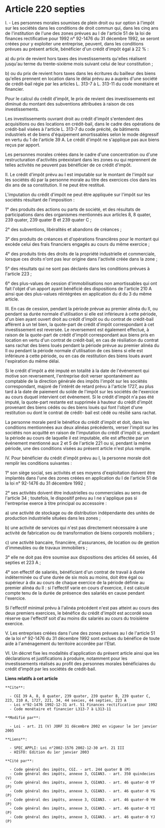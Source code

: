 # Article 220 septies

I. - Les personnes morales soumises de plein droit ou sur option à l'impôt sur les sociétés dans les conditions de droit
commun qui, dans les cinq ans de l'institution de l'une des zones prévues au I de l'article 51 de la loi de finances
rectificative pour 1992 n° 92-1476 du 31 décembre 1992, se seront créées pour y exploiter une entreprise, peuvent, dans les
conditions prévues au présent article, bénéficier d'un crédit d'impôt égal à 22 % :

a) du prix de revient hors taxes des investissements qu'elles réalisent jusqu'au terme du trente-sixième mois suivant celui
de leur constitution ;

b) ou du prix de revient hors taxes dans les écritures du bailleur des biens qu'elles prennent en location dans le délai
prévu au a auprès d'une société de crédit-bail régie par les articles L. 313-7 à L. 313-11 du code monétaire et financier.

Pour le calcul du crédit d'impôt, le prix de revient des investissements est diminué du montant des subventions attribuées à
raison de ces investissements.

Les investissements ouvrant droit au crédit d'impôt s'entendent des acquisitions ou des locations en crédit-bail, dans le
cadre des opérations de crédit-bail visées à l'article L. 313-7 du code précité, de bâtiments industriels et de biens
d'équipement amortissables selon le mode dégressif en vertu du 1 de l'article 39 A. Le crédit d'impôt ne s'applique pas aux
biens reçus par apport.

Les personnes morales créées dans le cadre d'une concentration ou d'une restructuration d'activités préexistant dans les
zones ou qui reprennent de telles activités ne peuvent pas bénéficier de ce crédit d'impôt.

II. Le crédit d'impôt prévu au I est imputable sur le montant de l'impôt sur les sociétés dû par la personne morale au titre
des exercices clos dans les dix ans de sa constitution. Il ne peut être restitué.

L'imputation du crédit d'impôt ne peut être appliquée sur l'impôt sur les sociétés résultant de l'imposition :

1° des produits des actions ou parts de société, et des résultats de participations dans des organismes mentionnés aux
articles 8, 8 quater, 239 quater, 239 quater B et 239 quater C ;

2° des subventions, libéralités et abandons de créances ;

3° des produits de créances et d'opérations financières pour le montant qui excède celui des frais financiers engagés au
cours du même exercice ;

4° des produits tirés des droits de la propriété industrielle et commerciale, lorsque ces droits n'ont pas leur origine dans
l'activité créée dans la zone ;

5° des résultats qui ne sont pas déclarés dans les conditions prévues à l'article 223 ;

6° des plus-values de cession d'immobilisations non amortissables qui ont fait l'objet d'un apport ayant bénéficié des
dispositions de l'article 210 A ainsi que des plus-values réintégrées en application du d du 3 du même article.

III. En cas de cession, pendant la période prévue au premier alinéa du II, ou pendant sa durée normale d'utilisation si elle
est inférieure à cette période, d'un bien ayant ouvert droit au crédit d'impôt ou du contrat de crédit-bail afférent à un tel
bien, la quote-part de crédit d'impôt correspondant à cet investissement est reversée. Le reversement est également effectué,
à raison de la quote-part de crédit d'impôt correspondant aux biens pris en location en vertu d'un contrat de crédit-bail, en
cas de résiliation du contrat sans rachat des biens loués pendant la période prévue au premier alinéa du II ou pendant la
période normale d'utilisation de ces biens si elle est inférieure à cette période, ou en cas de restitution des biens loués
avant l'expiration du même délai.

Si le crédit d'impôt a été imputé en totalité à la date de l'événement qui motive son reversement, l'entreprise doit verser
spontanément au comptable de la direction générale des impôts l'impôt sur les sociétés correspondant, majoré de l'intérêt de
retard prévu à l'article 1727, au plus tard à la date de paiement du solde de l'impôt sur les sociétés de l'exercice au cours
duquel intervient cet événement. Si le crédit d'impôt n'a pas été imputé, la quote-part restante est supprimée à hauteur du
crédit d'impôt provenant des biens cédés ou des biens loués qui font l'objet d'une restitution ou dont le contrat de crédit-
bail est cédé ou résilié sans rachat.

La personne morale perd le bénéfice du crédit d'impôt et doit, dans les conditions mentionnées aux deux alinéas précédents,
verser l'impôt sur les sociétés non acquitté en raison de l'imputation du crédit d'impôt si, pendant la période au cours de
laquelle il est imputable, elle est affectée par un événement mentionné aux 2 et 5 de l'article 221 ou si, pendant la même
période, une des conditions visées au présent article n'est plus remplie.

IV. Pour bénéficier du crédit d'impôt prévu au I, la personne morale doit remplir les conditions suivantes :

1° son siège social, ses activités et ses moyens d'exploitation doivent être implantés dans l'une des zones créées en
application du I de l'article 51 de la loi n° 92-1476 du 31 décembre 1992 ;

2° ses activités doivent être industrielles ou commerciales au sens de l'article 34 ; toutefois, le dispositif prévu au I ne
s'applique pas si l'entreprise exerce à titre principal ou accessoire :

a) une activité de stockage ou de distribution indépendante des unités de production industrielle situées dans les zones ;

b) une activité de services qui n'est pas directement nécessaire à une activité de fabrication ou de transformation de biens
corporels mobiliers ;

c) une activité bancaire, financière, d'assurances, de location ou de gestion d'immeubles ou de travaux immobiliers ;

3° elle ne doit pas être soumise aux dispositions des articles 44 sexies, 44 septies et 223 A ;

4° son effectif de salariés, bénéficiant d'un contrat de travail à durée indéterminée ou d'une durée de six mois au moins,
doit être égal ou supérieur à dix au cours de chaque exercice de la période définie au premier alinéa du II : si l'effectif
varie en cours d'exercice, il est calculé compte tenu de la durée de présence des salariés en cause pendant l'exercice.

Si l'effectif minimal prévu à l'alinéa précédent n'est pas atteint au cours des deux premiers exercices, le bénéfice du
crédit d'impôt est accordé sous réserve que l'effectif soit d'au moins dix salariés au cours du troisième exercice.

V. Les entreprises créées dans l'une des zones prévues au I de l'article 51 de la loi n° 92-1476 du 31 décembre 1992 sont
exclues du bénéfice de toute aide à l'aménagement du territoire accordée par l'Etat.

VI. Un décret fixe les modalités d'application du présent article ainsi que les déclarations et justifications à produire,
notamment pour les investissements réalisés au profit des personnes morales bénéficiaires du crédit d'impôt par les sociétés
de crédit-bail.

**Liens relatifs à cet article**

	**Cite**:

	  - CGI 39 A, 8, 8 quater, 239 quater, 239 quater B, 239 quater C, 223, 210 A, 1727, 221, 34, 44 sexies, 44 septies, 223 A
	  - Loi n°92-1476 1992-12-31 art. 51 Finances rectificative pour 1992
	  - Code monétaire et financier L313-7 à L313-11

	**Modifié par**:

	  - Loi - art. 21 (V) JORF 31 décembre 2002 en vigueur le 1er janvier 2005

	**Liens**:

	  - SPEC_APPLI: Loi n°2002-1576 2002-12-30 art. 21 III
	  - HISTO: Edition du 1er janvier 2003

	**Cité par**:

	  - Code général des impôts, CGI. - art. 244 quater B (M)
	  - Code général des impôts, annexe 3, CGIAN3. - art. 350 quindecies (V)
	  - Code général des impôts, annexe 3, CGIAN3. - art. 46 quater-0 YF (P)
	  - Code général des impôts, annexe 3, CGIAN3. - art. 46 quater-0 YG (P)
	  - Code général des impôts, annexe 3, CGIAN3. - art. 46 quater-0 YH (P)
	  - Code général des impôts, annexe 3, CGIAN3. - art. 46 quater-0 YI (P)
	  - Code général des impôts, annexe 3, CGIAN3. - art. 46 quater-0 YJ (P)
